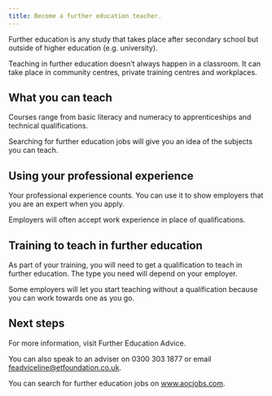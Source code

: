 ```yaml
---
title: Become a further education teacher.
---
```

Further education is any study that takes place after secondary school but outside of higher education (e.g. university).

Teaching in further education doesn’t always happen in a classroom. It can take place in community centres, private training centres and workplaces. 


## What you can teach

Courses range from basic literacy and numeracy to apprenticeships and technical qualifications. 

Searching for further education jobs will give you an idea of the subjects you can teach.

## Using your professional experience

Your professional experience counts. You can use it to show employers that you are an expert when you apply.

Employers will often accept work experience in place of qualifications.


## Training to teach in further education

As part of your training, you will need to get a qualification to teach in further education. The type you need will depend on your employer.
 
Some employers will let you start teaching without a qualification because you can work towards one as you go.


## Next steps

For more information, visit Further Education Advice.

You can also speak to an adviser on 0300 303 1877 or email feadviceline@etfoundation.co.uk.

You can search for further education jobs on www.aocjobs.com.
